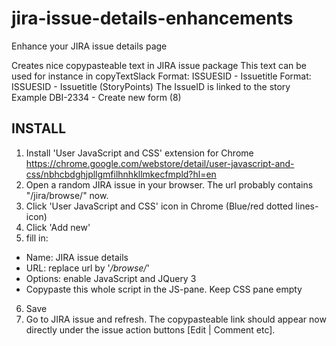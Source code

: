 # jira-issue-details-enhancements
Enhance your JIRA issue details page

Creates nice copypasteable text in JIRA issue package
This text can be used for instance in copyTextSlack
Format: ISSUESID - Issuetitle
Format: ISSUESID - Issuetitle (StoryPoints)
The IssueID is linked to the story
Example DBI-2334 - Create new form (8)

## INSTALL
1. Install 'User JavaScript and CSS' extension for Chrome https://chrome.google.com/webstore/detail/user-javascript-and-css/nbhcbdghjpllgmfilhnhkllmkecfmpld?hl=en
2. Open a random JIRA issue in your browser. The url probably contains "/jira/browse/" now.
3. Click 'User JavaScript and CSS' icon in Chrome (Blue/red dotted lines-icon)
4. Click 'Add new'
5. fill in:
 - Name: JIRA issue details
 - URL: replace url by '*/browse/*'
 - Options: enable JavaScript and JQuery 3
 - Copypaste this whole script in the JS-pane. Keep CSS pane empty
6. Save
7. Go to JIRA issue and refresh. The copypasteable link should appear now directly under the issue action buttons [Edit | Comment etc].
